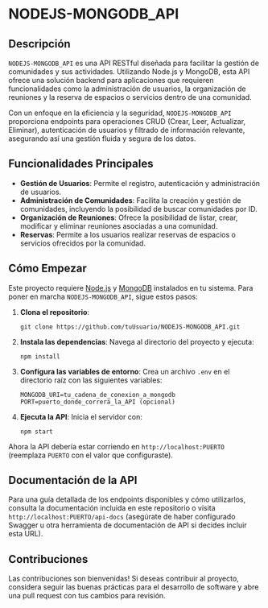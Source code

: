 # NODEJS-MONGODB_API

## Descripción

`NODEJS-MONGODB_API` es una API RESTful diseñada para facilitar la gestión de comunidades y sus actividades. Utilizando Node.js y MongoDB, esta API ofrece una solución backend para aplicaciones que requieren funcionalidades como la administración de usuarios, la organización de reuniones y la reserva de espacios o servicios dentro de una comunidad.

Con un enfoque en la eficiencia y la seguridad, `NODEJS-MONGODB_API` proporciona endpoints para operaciones CRUD (Crear, Leer, Actualizar, Eliminar), autenticación de usuarios y filtrado de información relevante, asegurando así una gestión fluida y segura de los datos.

## Funcionalidades Principales

- **Gestión de Usuarios**: Permite el registro, autenticación y administración de usuarios.
- **Administración de Comunidades**: Facilita la creación y gestión de comunidades, incluyendo la posibilidad de buscar comunidades por ID.
- **Organización de Reuniones**: Ofrece la posibilidad de listar, crear, modificar y eliminar reuniones asociadas a una comunidad.
- **Reservas**: Permite a los usuarios realizar reservas de espacios o servicios ofrecidos por la comunidad.

## Cómo Empezar

Este proyecto requiere [Node.js](https://nodejs.org/) y [MongoDB](https://www.mongodb.com/) instalados en tu sistema. Para poner en marcha `NODEJS-MONGODB_API`, sigue estos pasos:

1. **Clona el repositorio**:  
    ```
    git clone https://github.com/tuUsuario/NODEJS-MONGODB_API.git
    ```
2. **Instala las dependencias**: Navega al directorio del proyecto y ejecuta:
    ```
    npm install
    ```
3. **Configura las variables de entorno**: Crea un archivo `.env` en el directorio raíz con las siguientes variables:
    ```
    MONGODB_URI=tu_cadena_de_conexion_a_mongodb
    PORT=puerto_donde_correrá_la_API (opcional)
    ```
4. **Ejecuta la API**: Inicia el servidor con:
    ```
    npm start
    ```

Ahora la API debería estar corriendo en `http://localhost:PUERTO` (reemplaza `PUERTO` con el valor que configuraste).

## Documentación de la API

Para una guía detallada de los endpoints disponibles y cómo utilizarlos, consulta la documentación incluida en este repositorio o visita `http://localhost:PUERTO/api-docs` (asegúrate de haber configurado Swagger u otra herramienta de documentación de API si decides incluir esta URL).

## Contribuciones

Las contribuciones son bienvenidas! Si deseas contribuir al proyecto, considera seguir las buenas prácticas para el desarrollo de software y abre una pull request con tus cambios para revisión.
